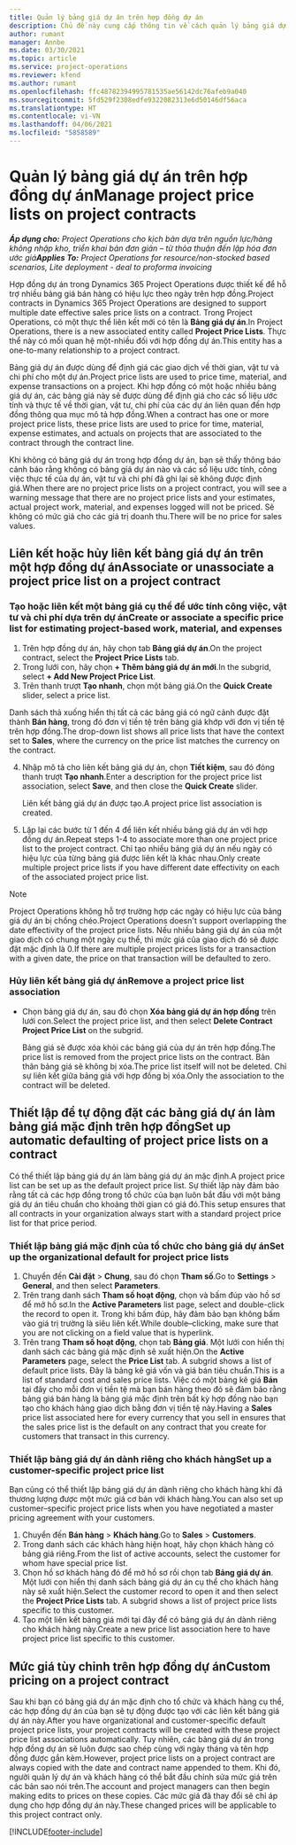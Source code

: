 ```yaml
---
title: Quản lý bảng giá dự án trên hợp đồng dự án
description: Chủ đề này cung cấp thông tin về cách quản lý bảng giá dự án trên hợp đồng dự án.
author: rumant
manager: Annbe
ms.date: 03/30/2021
ms.topic: article
ms.service: project-operations
ms.reviewer: kfend
ms.author: rumant
ms.openlocfilehash: ffc48782394995781535ae56142dc76afeb9a040
ms.sourcegitcommit: 5fd529f2308edfe9322082313e6d50146df56aca
ms.translationtype: HT
ms.contentlocale: vi-VN
ms.lasthandoff: 04/06/2021
ms.locfileid: "5858589"
---
```

# <a name="manage-project-price-lists-on-project-contracts"></a><span data-ttu-id="46c72-103">Quản lý bảng giá dự án trên hợp đồng dự án</span><span class="sxs-lookup"><span data-stu-id="46c72-103">Manage project price lists on project contracts</span></span>

<span data-ttu-id="46c72-104">_**Áp dụng cho:** Project Operations cho kịch bản dựa trên nguồn lực/hàng không nhập kho, triển khai bản đơn giản – từ thỏa thuận đến lập hóa đơn ước giá_</span><span class="sxs-lookup"><span data-stu-id="46c72-104">_**Applies To:** Project Operations for resource/non-stocked based scenarios, Lite deployment - deal to proforma invoicing_</span></span>

<span data-ttu-id="46c72-105">Hợp đồng dự án trong Dynamics 365 Project Operations được thiết kế để hỗ trợ nhiều bảng giá bán hàng có hiệu lực theo ngày trên hợp đồng.</span><span class="sxs-lookup"><span data-stu-id="46c72-105">Project contracts in Dynamics 365 Project Operations are designed to support multiple date effective sales price lists on a contract.</span></span> <span data-ttu-id="46c72-106">Trong Project Operations, có một thực thể liên kết mới có tên là **Bảng giá dự án**.</span><span class="sxs-lookup"><span data-stu-id="46c72-106">In Project Operations, there is a new associated entity called **Project Price Lists**.</span></span> <span data-ttu-id="46c72-107">Thực thể này có mối quan hệ một-nhiều đối với hợp đồng dự án.</span><span class="sxs-lookup"><span data-stu-id="46c72-107">This entity has a one-to-many relationship to a project contract.</span></span>

<span data-ttu-id="46c72-108">Bảng giá dự án được dùng để định giá các giao dịch về thời gian, vật tư và chi phí cho một dự án.</span><span class="sxs-lookup"><span data-stu-id="46c72-108">Project price lists are used to price time, material, and expense transactions on a project.</span></span> <span data-ttu-id="46c72-109">Khi hợp đồng có một hoặc nhiều bảng giá dự án, các bảng giá này sẽ được dùng để định giá cho các số liệu ước tính và thực tế về thời gian, vật tư, chi phí của các dự án liên quan đến hợp đồng thông qua mục mô tả hợp đồng.</span><span class="sxs-lookup"><span data-stu-id="46c72-109">When a contract has one or more project price lists, these price lists are used to price for time, material, expense estimates, and actuals on projects that are associated to the contract through the contract line.</span></span>

<span data-ttu-id="46c72-110">Khi không có bảng giá dự án trong hợp đồng dự án, bạn sẽ thấy thông báo cảnh báo rằng không có bảng giá dự án nào và các số liệu ước tính, công việc thực tế của dự án, vật tư và chi phí đã ghi lại sẽ không được định giá.</span><span class="sxs-lookup"><span data-stu-id="46c72-110">When there are no project price lists on a project contract, you will see a warning message that there are no project price lists and your estimates, actual project work, material, and expenses logged will not be priced.</span></span> <span data-ttu-id="46c72-111">Sẽ không có mức giá cho các giá trị doanh thu.</span><span class="sxs-lookup"><span data-stu-id="46c72-111">There will be no price for sales values.</span></span>

## <a name="associate-or-unassociate-a-project-price-list-on-a-project-contract"></a><span data-ttu-id="46c72-112">Liên kết hoặc hủy liên kết bảng giá dự án trên một hợp đồng dự án</span><span class="sxs-lookup"><span data-stu-id="46c72-112">Associate or unassociate a project price list on a project contract</span></span>

### <a name="create-or-associate-a-specific-price-list-for-estimating-project-based-work-material-and-expenses"></a><span data-ttu-id="46c72-113">Tạo hoặc liên kết một bảng giá cụ thể để ước tính công việc, vật tư và chi phí dựa trên dự án</span><span class="sxs-lookup"><span data-stu-id="46c72-113">Create or associate a specific price list for estimating project-based work, material, and expenses</span></span>

1. <span data-ttu-id="46c72-114">Trên hợp đồng dự án, hãy chọn tab **Bảng giá dự án**.</span><span class="sxs-lookup"><span data-stu-id="46c72-114">On the project contract, select the **Project Price Lists** tab.</span></span>
2. <span data-ttu-id="46c72-115">Trong lưới con, hãy chọn **+ Thêm bảng giá dự án mới**.</span><span class="sxs-lookup"><span data-stu-id="46c72-115">In the subgrid, select **+ Add New Project Price List**.</span></span>
3. <span data-ttu-id="46c72-116">Trên thanh trượt **Tạo nhanh**, chọn một bảng giá.</span><span class="sxs-lookup"><span data-stu-id="46c72-116">On the **Quick Create** slider, select a price list.</span></span> 

  <span data-ttu-id="46c72-117">Danh sách thả xuống hiển thị tất cả các bảng giá có ngữ cảnh được đặt thành **Bán hàng**, trong đó đơn vị tiền tệ trên bảng giá khớp với đơn vị tiền tệ trên hợp đồng.</span><span class="sxs-lookup"><span data-stu-id="46c72-117">The drop-down list shows all price lists that have the context set to **Sales**, where the currency on the price list matches the currency on the contract.</span></span>
  
4. <span data-ttu-id="46c72-118">Nhập mô tả cho liên kết bảng giá dự án, chọn **Tiết kiệm**, sau đó đóng thanh trượt **Tạo nhanh**.</span><span class="sxs-lookup"><span data-stu-id="46c72-118">Enter a description for the project price list association, select **Save**, and then close the **Quick Create** slider.</span></span>

   <span data-ttu-id="46c72-119">Liên kết bảng giá dự án được tạo.</span><span class="sxs-lookup"><span data-stu-id="46c72-119">A project price list association is created.</span></span>
   
5. <span data-ttu-id="46c72-120">Lặp lại các bước từ 1 đến 4 để liên kết nhiều bảng giá dự án với hợp đồng dự án.</span><span class="sxs-lookup"><span data-stu-id="46c72-120">Repeat steps 1-4 to associate more than one project price list to the project contract.</span></span> <span data-ttu-id="46c72-121">Chỉ tạo nhiều bảng giá dự án nếu ngày có hiệu lực của từng bảng giá được liên kết là khác nhau.</span><span class="sxs-lookup"><span data-stu-id="46c72-121">Only create multiple project price lists if you have different date effectivity on each of the associated project price list.</span></span>

> [!NOTE]
> <span data-ttu-id="46c72-122">Project Operations không hỗ trợ trường hợp các ngày có hiệu lực của bảng giá dự án bị chồng chéo.</span><span class="sxs-lookup"><span data-stu-id="46c72-122">Project Operations doesn't support overlapping the date effectivity of the project price lists.</span></span> <span data-ttu-id="46c72-123">Nếu nhiều bảng giá dự án của một giao dịch có chung một ngày cụ thể, thì mức giá của giao dịch đó sẽ được đặt mặc định là 0.</span><span class="sxs-lookup"><span data-stu-id="46c72-123">If there are multiple project prices lists for a transaction with a given date, the price on that transaction will be defaulted to zero.</span></span>

### <a name="remove-a-project-price-list-association"></a><span data-ttu-id="46c72-124">Hủy liên kết bảng giá dự án</span><span class="sxs-lookup"><span data-stu-id="46c72-124">Remove a project price list association</span></span>

- <span data-ttu-id="46c72-125">Chọn bảng giá dự án, sau đó chọn **Xóa bảng giá dự án hợp đồng** trên lưới con.</span><span class="sxs-lookup"><span data-stu-id="46c72-125">Select the project price list, and then select **Delete Contract Project Price List** on the subgrid.</span></span> 

  <span data-ttu-id="46c72-126">Bảng giá sẽ được xóa khỏi các bảng giá của dự án trên hợp đồng.</span><span class="sxs-lookup"><span data-stu-id="46c72-126">The price list is removed from the project price lists on the contract.</span></span> <span data-ttu-id="46c72-127">Bản thân bảng giá sẽ không bị xóa.</span><span class="sxs-lookup"><span data-stu-id="46c72-127">The price list itself will not be deleted.</span></span> <span data-ttu-id="46c72-128">Chỉ sự liên kết giữa bảng giá với hợp đồng bị xóa.</span><span class="sxs-lookup"><span data-stu-id="46c72-128">Only the association to the contract will be deleted.</span></span>

## <a name="set-up-automatic-defaulting-of-project-price-lists-on-a-contract"></a><span data-ttu-id="46c72-129">Thiết lập để tự động đặt các bảng giá dự án làm bảng giá mặc định trên hợp đồng</span><span class="sxs-lookup"><span data-stu-id="46c72-129">Set up automatic defaulting of project price lists on a contract</span></span>

<span data-ttu-id="46c72-130">Có thể thiết lập bảng giá dự án làm bảng giá dự án mặc định.</span><span class="sxs-lookup"><span data-stu-id="46c72-130">A project price list can be set up as the default project price list.</span></span> <span data-ttu-id="46c72-131">Sự thiết lập này đảm bảo rằng tất cả các hợp đồng trong tổ chức của bạn luôn bắt đầu với một bảng giá dự án tiêu chuẩn cho khoảng thời gian có giá đó.</span><span class="sxs-lookup"><span data-stu-id="46c72-131">This setup ensures that all contracts in your organization always start with a standard project price list for that price period.</span></span>

### <a name="set-up-the-organizational-default-for-project-price-lists"></a><span data-ttu-id="46c72-132">Thiết lập bảng giá mặc định của tổ chức cho bảng giá dự án</span><span class="sxs-lookup"><span data-stu-id="46c72-132">Set up the organizational default for project price lists</span></span>

1. <span data-ttu-id="46c72-133">Chuyển đến **Cài đặt** > **Chung**, sau đó chọn **Tham số**.</span><span class="sxs-lookup"><span data-stu-id="46c72-133">Go to **Settings** > **General**, and then select **Parameters**.</span></span>
2. <span data-ttu-id="46c72-134">Trên trang danh sách **Tham số hoạt động**, chọn và bấm đúp vào hồ sơ để mở hồ sơ.</span><span class="sxs-lookup"><span data-stu-id="46c72-134">In the **Active Parameters** list page, select and double-click the record to open it.</span></span> <span data-ttu-id="46c72-135">Trong khi bấm đúp, hãy đảm bảo bạn không bấm vào giá trị trường là siêu liên kết.</span><span class="sxs-lookup"><span data-stu-id="46c72-135">While double–clicking, make sure that you are not clicking on a field value that is hyperlink.</span></span> 
3. <span data-ttu-id="46c72-136">Trên trang **Tham số hoạt động**, chọn tab **Bảng giá**. Một lưới con hiển thị danh sách các bảng giá mặc định sẽ xuất hiện.</span><span class="sxs-lookup"><span data-stu-id="46c72-136">On the **Active Parameters** page, select the **Price List** tab. A subgrid shows a list of default price lists.</span></span> <span data-ttu-id="46c72-137">Đây là bảng kê giá vốn và giá bán tiêu chuẩn.</span><span class="sxs-lookup"><span data-stu-id="46c72-137">This is a list of standard cost and sales price lists.</span></span> <span data-ttu-id="46c72-138">Việc có một bảng kê giá **Bán** tại đây cho mỗi đơn vị tiền tệ mà bạn bán hàng theo đó sẽ đảm bảo rằng bảng giá bán hàng là bảng giá mặc định trên bất kỳ hợp đồng nào bạn tạo cho khách hàng giao dịch bằng đơn vị tiền tệ này.</span><span class="sxs-lookup"><span data-stu-id="46c72-138">Having a **Sales** price list associated here for every currency that you sell in ensures that the sales price list is the default on any contract that you create for customers that transact in this currency.</span></span>

### <a name="set-up-a-customer-specific-project-price-list"></a><span data-ttu-id="46c72-139">Thiết lập bảng giá dự án dành riêng cho khách hàng</span><span class="sxs-lookup"><span data-stu-id="46c72-139">Set up a customer-specific project price list</span></span>

<span data-ttu-id="46c72-140">Bạn cũng có thể thiết lập bảng giá dự án dành riêng cho khách hàng khi đã thương lượng được một mức giá cơ bản với khách hàng.</span><span class="sxs-lookup"><span data-stu-id="46c72-140">You can also set up customer–specific project price lists when you have negotiated a master pricing agreement with your customers.</span></span>

1. <span data-ttu-id="46c72-141">Chuyển đến **Bán hàng** > **Khách hàng**.</span><span class="sxs-lookup"><span data-stu-id="46c72-141">Go to **Sales** > **Customers**.</span></span>
2. <span data-ttu-id="46c72-142">Trong danh sách các khách hàng hiện hoạt, hãy chọn khách hàng có bảng giá riêng.</span><span class="sxs-lookup"><span data-stu-id="46c72-142">From the list of active accounts, select the customer for whom have special price list.</span></span>
3. <span data-ttu-id="46c72-143">Chọn hồ sơ khách hàng đó để mở hồ sơ rồi chọn tab **Bảng giá dự án**. Một lưới con hiển thị danh sách bảng giá dự án cụ thể cho khách hàng này sẽ xuất hiện.</span><span class="sxs-lookup"><span data-stu-id="46c72-143">Select the customer record to open it and then select the **Project Price Lists** tab. A subgrid shows a list of project price lists specific to this customer.</span></span> 
4. <span data-ttu-id="46c72-144">Tạo một liên kết bảng giá mới tại đây để có bảng giá dự án dành riêng cho khách hàng này.</span><span class="sxs-lookup"><span data-stu-id="46c72-144">Create a new price list association here to have project price list specific to this customer.</span></span>

## <a name="custom-pricing-on-a-project-contract"></a><span data-ttu-id="46c72-145">Mức giá tùy chỉnh trên hợp đồng dự án</span><span class="sxs-lookup"><span data-stu-id="46c72-145">Custom pricing on a project contract</span></span>

<span data-ttu-id="46c72-146">Sau khi bạn có bảng giá dự án mặc định cho tổ chức và khách hàng cụ thể, các hợp đồng dự án của bạn sẽ tự động được tạo với các liên kết bảng giá dự án này.</span><span class="sxs-lookup"><span data-stu-id="46c72-146">After you have organizational and customer-specific default project price lists, your project contracts will be created with these project price list associations automatically.</span></span> <span data-ttu-id="46c72-147">Tuy nhiên, các bảng giá dự án trong hợp đồng dự án sẽ luôn được sao chép cùng với ngày tháng và tên hợp đồng được gắn kèm.</span><span class="sxs-lookup"><span data-stu-id="46c72-147">However, project price lists on a project contract are always copied with the date and contract name appended to them.</span></span> <span data-ttu-id="46c72-148">Khi đó, người quản lý dự án và khách hàng có thể bắt đầu chỉnh sửa mức giá trên các bản sao nói trên.</span><span class="sxs-lookup"><span data-stu-id="46c72-148">The account and project managers can then begin making edits to prices on these copies.</span></span> <span data-ttu-id="46c72-149">Các mức giá đã thay đổi sẽ chỉ áp dụng cho hợp đồng dự án này.</span><span class="sxs-lookup"><span data-stu-id="46c72-149">These changed prices will be applicable to this project contract only.</span></span>


[!INCLUDE[footer-include](../includes/footer-banner.md)]
